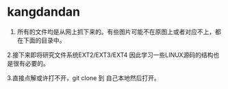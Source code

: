 # kangdandan

 1. 所有的文件均是从网上抓下来的。有些图片可能不在原图上或者对应不上，都在下面的目录中。
 
 2.接下来即将研究文件系统EXT2/EXT3/EXT4 因此学习一些LINUX源码的结构也是很有必要的。
 
 3.直接点解或许打不开，git clone 到 自己本地然后打开。

 